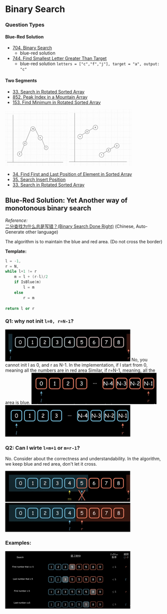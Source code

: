 # Binary Search

### Question Types
#### Blue-Red Solution 
* [704. Binary Search](https://leetcode.com/problems/binary-search/)
    * blue-red solution
* [744. Find Smallest Letter Greater Than Target](https://leetcode.com/problems/find-smallest-letter-greater-than-target/)
    * blue-red solution
      `letters = ["c","f","j"], target = "a", output: "c"`

#### Two Segments
* [33. Search in Rotated Sorted Array](https://leetcode.com/problems/search-in-rotated-sorted-array/)
* [852. Peak Index in a Mountain Array](https://leetcode.com/problems/peak-index-in-a-mountain-array/)
* [153. Find Minimum in Rotated Sorted Array](https://leetcode.com/problems/find-minimum-in-rotated-sorted-array/)

<img src="../../../images/7.png" width="200">  <img src="../../../images/8.png" width="200">

* [34. Find First and Last Position of Element in Sorted Array](https://leetcode.com/problems/find-first-and-last-position-of-element-in-sorted-array/)
* [35. Search Insert Position](https://leetcode.com/problems/search-insert-position/)
* [33. Search in Rotated Sorted Array](https://leetcode.com/problems/search-in-rotated-sorted-array/)


## Blue-Red Solution: Yet Another way of monotonous binary search
_Reference:_    
[二分查找为什么总是写错？(Binary Search Done Right)](https://www.youtube.com/watch?v=JuDAqNyTG4g&t=759s)
(Chinese, Auto-Generate other language)

The algorithm is to maintain the blue and red area.
(Do not cross the border)

__Template:__
```cpp
l = -1,
r = N,
while l+1 != r 
    m = l + (r-l)/2
    if IsBlue(m)         
        l = m
    else                
        r = m

return l or r                
```

### Q1: why not init `l=0, r=N-1`? 
<img src="../../../images/1.png" width="400">
No, you cannot init l as 0, and r as N-1. 
In the implementation, if l start from 0, meaning all the numbers are in red area
Similar, if r=N-1, meaning, all the area is blue. 

<img src="../../../images/3.png" width="400">
<img src="../../../images/4.png" width="400">

### Q2: Can I wirte `l=m+1` or `m=r-1`?
No. Consider about the correctness and understandability. 
In the algorithm, we keep blue and red area, don't let it cross. 

<img src="../../../images/5.png" width="400">
<img src="../../../images/2.png" width="400">

### Examples:
<img src="../../../images/6.png" width="400">

